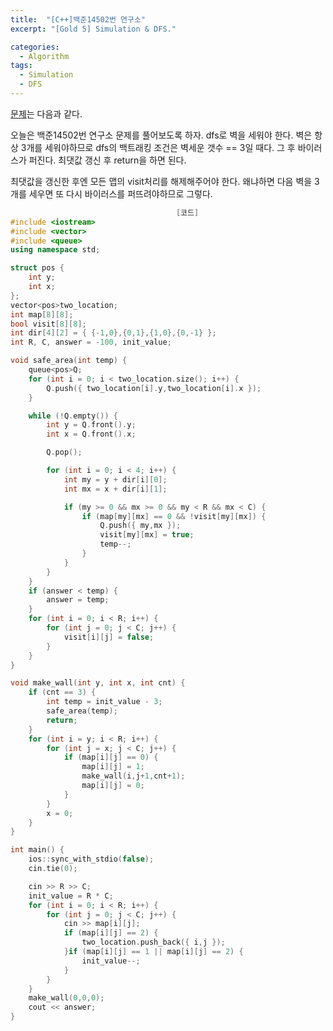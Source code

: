 ```yaml
---
title:  "[C++]백준14502번 연구소"
excerpt: "[Gold 5] Simulation & DFS."

categories:
  - Algorithm
tags:
  - Simulation
  - DFS
---
```

[문제](https://www.acmicpc.net/problem/14502)는 다음과 같다.

오늘은 백준14502번 연구소 문제를 풀어보도록 하자. dfs로 벽을 세워야 한다. 벽은 항상 3개를 세워야하므로 dfs의 백트래킹 조건은 벽세운 갯수 == 3일 때다. 그 후 바이러스가 퍼진다. 최댓값 갱신 후 return을 하면 된다. 

최댓값을 갱신한 후엔 모든 맵의 visit처리를 해제해주어야 한다. 왜냐하면 다음 벽을 3개를 세우면 또 다시 바이러스를 퍼뜨려야하므로 그렇다.
```c++
                                     [코드]
#include <iostream>
#include <vector>
#include <queue>
using namespace std;

struct pos {
	int y;
	int x;
};
vector<pos>two_location;
int map[8][8];
bool visit[8][8];
int dir[4][2] = { {-1,0},{0,1},{1,0},{0,-1} };
int R, C, answer = -100, init_value;

void safe_area(int temp) {
	queue<pos>Q;
	for (int i = 0; i < two_location.size(); i++) {
		Q.push({ two_location[i].y,two_location[i].x });
	}

	while (!Q.empty()) {
		int y = Q.front().y;
		int x = Q.front().x;

		Q.pop();

		for (int i = 0; i < 4; i++) {
			int my = y + dir[i][0];
			int mx = x + dir[i][1];

			if (my >= 0 && mx >= 0 && my < R && mx < C) {
				if (map[my][mx] == 0 && !visit[my][mx]) {
					Q.push({ my,mx });
					visit[my][mx] = true;
					temp--;
				}
			}
		}
	}
	if (answer < temp) {
		answer = temp;
	}
	for (int i = 0; i < R; i++) {
		for (int j = 0; j < C; j++) {
			visit[i][j] = false;
		}
	}
}

void make_wall(int y, int x, int cnt) {
	if (cnt == 3) {
		int temp = init_value - 3;
		safe_area(temp);
		return;
	}
	for (int i = y; i < R; i++) {
		for (int j = x; j < C; j++) {
			if (map[i][j] == 0) {
				map[i][j] = 1;
				make_wall(i,j+1,cnt+1);
				map[i][j] = 0;
			}
		}
		x = 0;
	}
}

int main() {
	ios::sync_with_stdio(false);
	cin.tie(0);

	cin >> R >> C;
	init_value = R * C;
	for (int i = 0; i < R; i++) {
		for (int j = 0; j < C; j++) {
			cin >> map[i][j];
			if (map[i][j] == 2) {
				two_location.push_back({ i,j });
			}if (map[i][j] == 1 || map[i][j] == 2) {
				init_value--;
			}
		}
	}
	make_wall(0,0,0);
	cout << answer;
}
```
